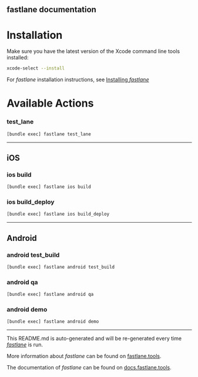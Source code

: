fastlane documentation
----

# Installation

Make sure you have the latest version of the Xcode command line tools installed:

```sh
xcode-select --install
```

For _fastlane_ installation instructions, see [Installing _fastlane_](https://docs.fastlane.tools/#installing-fastlane)

# Available Actions

### test_lane

```sh
[bundle exec] fastlane test_lane
```



----


## iOS

### ios build

```sh
[bundle exec] fastlane ios build
```



### ios build_deploy

```sh
[bundle exec] fastlane ios build_deploy
```



----


## Android

### android test_build

```sh
[bundle exec] fastlane android test_build
```



### android qa

```sh
[bundle exec] fastlane android qa
```



### android demo

```sh
[bundle exec] fastlane android demo
```



----

This README.md is auto-generated and will be re-generated every time [_fastlane_](https://fastlane.tools) is run.

More information about _fastlane_ can be found on [fastlane.tools](https://fastlane.tools).

The documentation of _fastlane_ can be found on [docs.fastlane.tools](https://docs.fastlane.tools).
